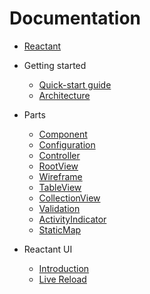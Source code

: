 # Documentation

* [Reactant](../README.md)

* Getting started
    * [Quick-start guide](getting-started/quickstart.md)
    * [Architecture](getting-started/architecture.md)

* Parts
    * [Component](parts/component.md)
    * [Configuration](parts/configuration.md)
    * [Controller](parts/controller.md)
    * [RootView](parts/rootview.md)
    * [Wireframe](parts/wireframe.md)
    * [TableView](parts/tableview.md)
    * [CollectionView](parts/collectionview.md)
    * [Validation](parts/validation.md)
    * [ActivityIndicator](parts/activityindicator.md)
    * [StaticMap](parts/staticmap.md)

* Reactant UI
    * [Introduction](reactant-ui/introduction.md)
    * [Live Reload](reactant-ui/live-reload.md)
